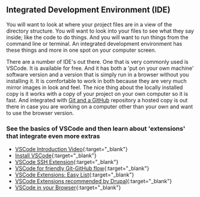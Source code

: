 ## Integrated Development Environment (IDE)

You will want to look at where your project files are in a view of the directory structure.  You will want to look into your files to see what they say inside; like the code to do things.  And you will want to run things from the command line or terminal.  An integrated development environment has these things and more in one spot on your computer screen.  

There are a number of IDE's out there.   One that is very commonly used is VSCode.  It is available for free.  And it has both a 'put on your own machine' software version and a version that is simply run in a browser without you installing it.  It is comfortable to work in both because they are very much mirror images in look and feel.  The nice thing about the locally installed copy is it works with a copy of your project on your own computer so it is fast.  And integrated with [Git and a GitHub](/gitbasics) repository a hosted copy is out there in case you are working on a computer other than your own and want to use the browser version.

### See the basics of VSCode and then learn about 'extensions' that integrate even more extras

- [VSCode Introduction Video](https://www.youtube.com/watch?v=B-s71n0dHUk){:target="_blank"}
- [Install VSCode](https://code.visualstudio.com/){:target="_blank"}
- [VSCode SSH Extension](https://marketplace.visualstudio.com/items?itemName=ms-vscode-remote.remote-ssh){:target="_blank"}
- [VSCode for friendly Git-GitHub flow](https://www.youtube.com/watch?v=Fk12ELJ9Bww){:target="_blank"}
- [VSCode Extensions: Easy List](https://marketplace.visualstudio.com/){:target="_blank"}
- [VSCode Extensions recommended by Drupal](https://www.drupal.org/docs/develop/development-tools/editors-and-ides/configuring-visual-studio-code){:target="_blank"}
- [VSCode in your Browser](https://vscode.dev/){:target="_blank"}
